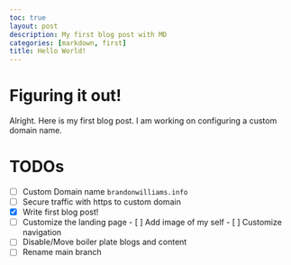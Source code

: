 ```yaml
---
toc: true
layout: post
description: My first blog post with MD
categories: [markdown, first]
title: Hello World!
---
```


# Figuring it out!

Alright.  Here is my first blog post.  I am working on configuring a custom domain name.

# TODOs

 - [ ] Custom Domain name `brandonwilliams.info`
 - [ ] Secure traffic with https to custom domain
 - [X] Write first blog post!
 - [ ] Customize the landing page
        - [ ] Add image of my self
        - [ ] Customize navigation
 - [ ] Disable/Move boiler plate blogs and content
 - [ ] Rename main branch